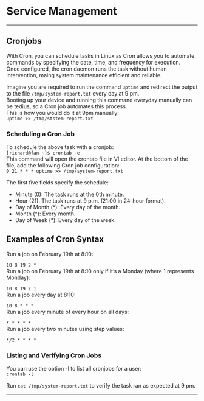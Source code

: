 # Service Management

---

## Cronjobs

With Cron, you can schedule tasks in Linux as Cron allows you to automate commands by specifying the date, time, and frequency for execution.  
Once configured, the cron daemon runs the task without human intervention, maing system maintenance efficient and reliable.  

Imagine you are required to run the command `uptime` and redirect the output to the file `/tmp/system-report.txt` every day at 9 pm.  
Booting up your device and running this command everyday manually can be tedius, so a Cron job automates this process.  
This is how you would do it at 9pm manually:  
`uptime >> /tmp/ststem-report.txt`

### Scheduling a Cron Job

To schedule the above task with a cronjob:  
`[richard@fan ~]$ crontab -e`  
This command will open the crontab file in VI editor. At the bottom of the file, add the following Cron job configuration:  
`0 21 * * * uptime >> /tmp/system-report.txt`  

The first five fields specify the schedule:  

- Minute (0): The task runs at the 0th minute.
- Hour (21): The task runs at 9 p.m. (21:00 in 24-hour format).
- Day of Month (*): Every day of the month.
- Month (*): Every month.
- Day of Week (*): Every day of the week.

## Examples of Cron Syntax

Run a job on February 19th at 8:10:

`10 8 19 2 *`  
Run a job on February 19th at 8:10 only if it’s a Monday (where 1 represents Monday):  

`10 8 19 2 1`  
Run a job every day at 8:10:

`10 8 * * *`  
Run a job every minute of every hour on all days:

`* * * * *`  
Run a job every two minutes using step values:

`*/2 * * * *`  

### Listing and Verifying Cron Jobs

You can use the option -l to list all cronjobs for a user:  
`crontab -l`

Run `cat /tmp/system-report.txt` to verify the task ran as expected at 9 pm.

---





